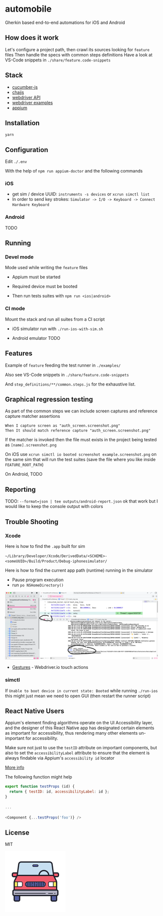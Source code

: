 # automobile

Gherkin based end-to-end automations for iOS and Android
## How does it work

Let's configure a project path, then crawl its sources looking for `feature` files
Then handle the specs with common steps definitions
Have a look at VS-Code snippets in `./share/feature.code-snippets`
## Stack

- [cucumber-js](https://github.com/cucumber/cucumber-js)
- [chaijs](https://www.chaijs.com/)
- [webdriver API](https://webdriver.io/docs/api/webdriver.html)
- [webdriver examples](https://github.com/appium/appium/tree/master/sample-code/javascript-webdriverio)
- [appium](https://github.com/appium/appium/blob/master/sample-code/javascript-webdriverio/test/basic/ios-basic-interactions.test.js)
## Installation

```shell
yarn
```
## Configuration

Edit `./.env`

With the help of `npm run appium-doctor` and the following commands
### iOS

- get sim / device UUID: `instruments -s devices` or `xcrun simctl list`
- In order to send key strokes: `Simulator -> I/O -> Keyboard -> Connect Hardware Keyboard`

### Android

TODO

## Running

### Devel mode

Mode used while writing the `feature` files

- Appium must be started

- Required device must be booted

- Then run tests suites with `npm run <ios|android>`

### CI mode

Mount the stack and run all suites from a CI script

- iOS simulator run with `./run-ios-with-sim.sh`

- Android emulator TODO

## Features

Example of `feature` feeding the test runner in `./examples/`

Also see VS-Code snippets in `./share/feature.code-snippets`

And `step_definitions/**/common.steps.js` for the exhaustive list.

## Graphical regression testing

As part of the common steps we can include screen captures and reference capture matcher assertions

```gerkhin
When I capture screen as "auth_screen.screenshot.png"
Then It should match reference capture "auth_screen.screenshot.png"
```

If the matcher is invoked then the file must exists in the project being tested as `[name].screenshot.png`

On iOS use `xcrun simctl io booted screenshot example.screenshot.png` on the same sim that will run the test suites (save the file where you like inside `FEATURE_ROOT_PATH`)

On Android, TODO

## Reporting

TODO: `--format=json | tee outputs/android-report.json` ok that work but I would like to keep the console output with colors

## Trouble Shooting

### Xcode

Here is how to find the `.app` built for sim

`~/Library/Developer/Xcode/DerivedData/<SCHEME>-<someUUID>/Build/Product/Debug-iphonesimulator/`

Here is how to find the current app path (runtime) running in the simulator
- Pause program execution
- run `po NSHomeDirectory()`

![logo](/static/docs/find-sim-build.png)

- [Gestures](https://webdriver.io/docs/api/element/touchAction.html) - Webdriver.io touch actions

### simctl

If `Unable to boot device in current state: Booted` while running `./run-ios` this might just mean we need to open GUI (then restart the runner script)

## React Native Users

Appium's element finding algorithms operate on the UI Accessibility layer, and the designer of this React Native app has designated certain elements as important for accessibility, thus rendering many other elements un-important for accessibility.

Make sure not just to use the `testID` attribute on important components, but also to set the `accessibilityLabel` attribute to ensure that the element is always findable via Appium's `accessibility id` locator

[More info](https://appiumpro.com/editions/76)

The following function might help

```javascript
export function testProps (id) {
  return { testID: id, accessibilityLabel: id };
}

...

<Component {...testProps('foo')} />
```

## License

MIT

![logo](/static/logo.png)
